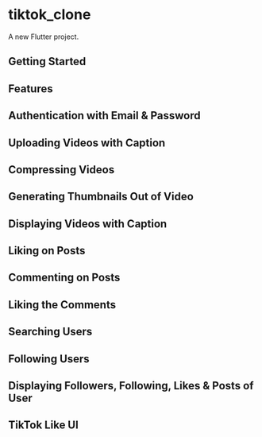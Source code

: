 # tiktok_clone

A new Flutter project.

## Getting Started

## Features

## Authentication with Email & Password
## Uploading Videos with Caption
## Compressing Videos
## Generating Thumbnails Out of Video
## Displaying Videos with Caption
## Liking on Posts
## Commenting on Posts
## Liking the Comments
## Searching Users
## Following Users
## Displaying Followers, Following, Likes & Posts of User
## TikTok Like UI

